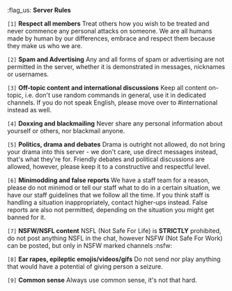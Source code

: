 :flag_us: **Server Rules**

`[1]` **Respect all members**
Treat others how you wish to be treated and never commence any personal attacks on someone. We are all humans made by human by our differences, embrace and respect them because they make us who we are.

`[2]` **Spam and Advertising**
Any and all forms of spam or advertising are not permitted in the server, whether it is demonstrated in messages, nicknames or usernames.

`[3]` **Off-topic content and international discussions**
Keep all content on-topic, i.e. don't use random commands in general, use it in dedicated channels. If you do not speak English, please move over to #international instead as well.

`[4]` **Doxxing and blackmailing**
Never share any personal information about yourself or others, nor blackmail anyone.

`[5]` **Politics, drama and debates**
Drama is outright not allowed, do not bring your drama into this server - we don't care, use direct messages instead, that's what they're for. Friendly debates and political discussions are allowed, however, please keep it to a constructive and respectful level.

`[6]` **Minimodding and false reports**
We have a staff team for a reason, please do not minimod or tell our staff what to do in a certain situation, we have our staff guidelines that we follow all the time. If you think staff is handling a situation inappropriately, contact higher-ups instead. False reports are also not permitted, depending on the situation you might get banned for it.

`[7]` **NSFW/NSFL content**
NSFL (Not Safe For Life) is **STRICTLY** prohibited, do not post anything NSFL in the chat, however NSFW (Not Safe For Work) can be posted, but only in NSFW marked channels :nsfw:

`[8]` **Ear rapes, epileptic emojis/videos/gifs**
Do not send nor play anything that would have a potential of giving person a seizure.

`[9]` **Common sense**
Always use common sense, it's not that hard.